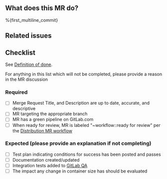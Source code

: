<!-- After merging changes to this template, update the `Default description template for merge requests` -->
<!-- found under Settings - General Merge Requests -->
## What does this MR do?

<!-- Briefly describe what this MR is about. -->

%{first_multiline_commit}

## Related issues

<!-- Link related issues below. Insert the issue link or reference after the word "Closes" if merging this should automatically close it. -->

## Checklist

See [Definition of done](https://gitlab.com/gitlab-org/gitlab-foss/blob/master/doc/development/contributing/merge_request_workflow.md#definition-of-done).

For anything in this list which will not be completed, please provide a reason in the MR discussion

### Required
- [ ] Merge Request Title, and Description are up to date, accurate, and descriptive
- [ ] MR targeting the appropriate branch
- [ ] MR has a green pipeline on GitLab.com
- [ ] When ready for review, MR is labeled "~workflow::ready for review" per the [Distribution MR workflow](https://about.gitlab.com/handbook/engineering/development/enablement/systems/distribution/merge_requests.html)

### Expected (please provide an explanation if not completing)
- [ ] Test plan indicating conditions for success has been posted and passes
- [ ] Documentation created/updated
- [ ] Integration tests added to [GitLab QA](https://gitlab.com/gitlab-org/gitlab-qa)
- [ ] The impact any change in container size has should be evaluated
